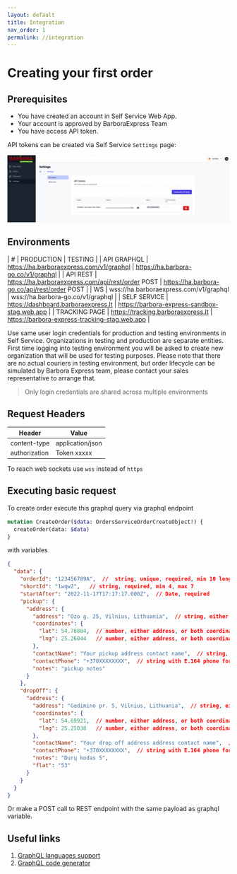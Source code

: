 ```yaml
---
layout: default
title: Integration
nav_order: 1
permalink: //integration
---
```


# Creating your first order

## Prerequisites

- You have created an account in Self Service Web App.
- Your account is approved by BarboraExpress Team
- You have access API token.

API tokens can be created via Self Service `Settings` page:

![Workflow](./assets/apiTokenInSelfService.png)

## Environments

| # | PRODUCTION | TESTING |
| API GRAPHQL | https://ha.barboraexpress.com/v1/graphql | https://ha.barbora-go.co/v1/graphql |
| API REST | https://ha.barboraexpress.com/api/rest/order POST | https://ha.barbora-go.co/api/rest/order POST |
| WS | wss://ha.barboraexpress.com/v1/graphql | wss://ha.barbora-go.co/v1/graphql |
| SELF SERVICE | https://dashboard.barboraexpress.lt | https://barbora-express-sandbox-stag.web.app |
| TRACKING PAGE | https://tracking.barboraexpress.lt | https://barbora-express-tracking-stag.web.app |

Use same user login credentials for production and testing environments in Self Service. Organizations in testing and production are separate entities.
First time logging into testing environment you will be asked to create new organization that will be used for testing purposes. Please note that there are no actual couriers in testing environment, but order lifecycle can be simulated by Barbora Express team, please contact your sales representative to arrange that.

> Only login credentials are shared across multiple environments

## Request Headers

| Header        | Value               |
|---------------|---------------------|
| content-type  | application/json    |
| authorization | Token xxxxx         |

To reach web sockets use `wss` instead of `https`

## Executing basic request

To create order execute this graphql query via graphql endpoint

```graphql
mutation CreateOrder($data: OrdersServiceOrderCreateObject!) {
  createOrder(data: $data)
}
```

with variables

```json
{
  "data": {
    "orderId": "123456789A",  //  string, unique, required, min 10 length
    "shortId": "1wqw2",   // string, required, min 4, max 7
    "startAfter": "2022-11-17T17:17:17.000Z",  // Date, required
    "pickup": {
      "address": {
        "address": "Ozo g. 25, Vilnius, Lithuania",  // string, either address, or both coordinates are required 
        "coordinates": {
          "lat": 54.70884,  // number, either address, or both coordinates are required
          "lng": 25.26044   // number, either address, or both coordinates are required
        },
        "contactName": "Your pickup address contact name",  // string, required
        "contactPhone": "+370XXXXXXXX",  // string with E.164 phone format +[country_code][area_code][phone_number], required
        "notes": "pickup notes"
      }
    },
    "dropOff": {
      "address": {
        "address": "Gedimino pr. 5, Vilnius, Lithuania",  // string, either address, or coordinates are required
        "coordinates": {
          "lat": 54.69921,  // number, either address, or both coordinates are required
          "lng": 25.25038   // number, either address, or both coordinates are required
        },
        "contactName": "Your drop off address address contact name",  // string, required
        "contactPhone": "+370XXXXXXXX",  // string with E.164 phone format +[country_code][area_code][phone_number], required
        "notes": "Durų kodas 5",
        "flat": "53"
      }
    }
  }
}
```

Or make a POST call to REST endpoint with the same payload as graphql variable.

## Useful links

1. [GraphQL languages support](https://graphql.org/code)
1. [GraphQL code generator](https://www.graphql-code-generator.com/)
